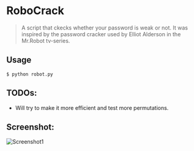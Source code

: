 # RoboCrack
>A script that ckecks whether your password is weak or not. It was inspired by the password cracker used by Elliot Alderson in the Mr.Robot tv-series.
## Usage
```$ python robot.py```
## TODOs:
* Will try to make it more efficient and test more permutations.

## Screenshot:
![Screenshot1](http://s23.postimg.org/iv7pvy30b/Selection_022.png)